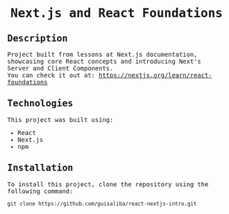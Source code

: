 <samp>
  <h1 align="center">
    Next.js and React Foundations
  </h1>

## Description
Project built from lessons at Next.js documentation, showcasing core React concepts and introducing Next's Server and Client Components. <br>
You can check it out at: https://nextjs.org/learn/react-foundations
## Technologies

This project was built using:

- React
- Next.js
- npm

## Installation

To install this project, clone the repository using the following command:

```
git clone https://github.com/guisaliba/react-nextjs-intro.git
```

</samp>
